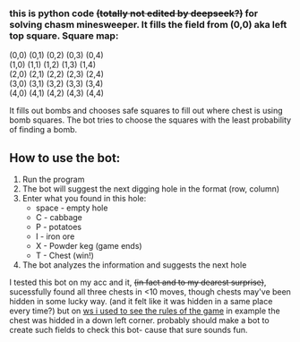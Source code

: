 ### this is python code ~~(totally not edited by deepseek?)~~ for solving chasm minesweeper. It fills the field from (0,0) aka left top square. Square map:  
(0,0) (0,1) (0,2) (0,3) (0,4)  
(1,0) (1,1) (1,2) (1,3) (1,4)  
(2,0) (2,1) (2,2) (2,3) (2,4)  
(3,0) (3,1) (3,2) (3,3) (3,4)  
(4,0) (4,1) (4,2) (4,3) (4,4)   
  
It fills out bombs and chooses safe squares to fill out where chest is using bomb squares. The bot tries to choose the squares with the least probability of finding a bomb.  

## How to use the bot:
1. Run the program
2. The bot will suggest the next digging hole in the format (row, column)
3. Enter what you found in this hole:
   - space - empty hole  
   - C - cabbage  
   - P - potatoes  
   - I - iron ore  
   - X - Powder keg (game ends)
   - T - Chest (win!)
4. The bot analyzes the information and suggests the next hole
  
  
I tested this bot on my acc and it, ~~(in fact and to my dearest surprise)~~, sucessfully found all three chests in <10 moves, though chests may've been hidden in some lucky way. (and it felt like it was hidden in a same place every time?) but on [ws i used to see the rules of the game](https://wotpack.ru/genshin-impact-kak-vyigrat-u-stariny-chou-ta-dam-u-nas-snova-pobeditel-dostizhenie/) in example the chest was hidded in a down left corner. probably should make a bot to create such fields to check this bot- cause that sure sounds fun. 
